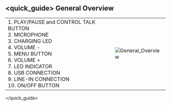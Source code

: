 ## <quick_guide> General Overview

|  |  |
|:-------|:-------|
|1.	PLAY/PAUSE and CONTROL TALK BUTTON <br> 2.	MICROPHONE <br> 3.	CHARGING LED  <br> 4.	VOLUME - <br> 5. MENU BUTTON <br> 6.	VOLUME + <br> 7.	LED INDICATOR <br> 8.	USB CONNECTION <br> 9.	LINE-IN CONNECTION <br> 10. ON/OFF BUTTON|![General_Overview](http://static.energysistem.com/images/manuals/39974/53986112e4667.jpg)|
</quick_guide>
